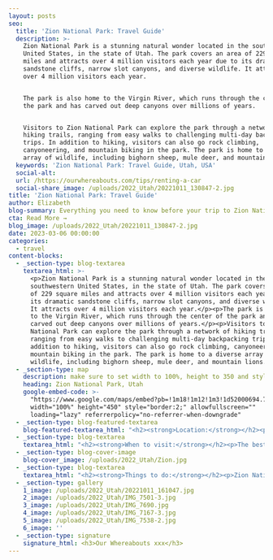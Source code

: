 ```yaml
---
layout: posts
seo:
  title: 'Zion National Park: Travel Guide'
  description: >-
    Zion National Park is a stunning natural wonder located in the southwestern
    United States, in the state of Utah. The park covers an area of 229 square
    miles and attracts over 4 million visitors each year due to its dramatic
    sandstone cliffs, narrow slot canyons, and diverse wildlife. It attracts
    over 4 million visitors each year.


    The park is also home to the Virgin River, which runs through the center of
    the park and has carved out deep canyons over millions of years.


    Visitors to Zion National Park can explore the park through a network of
    hiking trails, ranging from easy walks to challenging multi-day backpacking
    trips. In addition to hiking, visitors can also go rock climbing,
    canyoneering, and mountain biking in the park. The park is home to a diverse
    array of wildlife, including bighorn sheep, mule deer, and mountain lions.
  keywords: 'Zion National Park: Travel Guide, Utah, USA'
  social-alt:
  url: /https://ourwhereabouts.com/tips/renting-a-car
  social-share_image: /uploads/2022_Utah/20221011_130847-2.jpg
title: 'Zion National Park: Travel Guide'
author: Elizabeth
blog-summary: Everything you need to know before your trip to Zion National Park, Utah
cta: Read More →
blog_image: /uploads/2022_Utah/20221011_130847-2.jpg
date: 2023-03-06 00:00:00
categories:
  - travel
content-blocks:
  - _section-type: blog-textarea
    textarea_html: >-
      <p>Zion National Park is a stunning natural wonder located in the
      southwestern United States, in the state of Utah. The park covers an area
      of 229 square miles and attracts over 4 million visitors each year due to
      its dramatic sandstone cliffs, narrow slot canyons, and diverse wildlife.
      It attracts over 4 million visitors each year.</p><p>The park is also home
      to the Virgin River, which runs through the center of the park and has
      carved out deep canyons over millions of years.</p><p>Visitors to Zion
      National Park can explore the park through a network of hiking trails,
      ranging from easy walks to challenging multi-day backpacking trips. In
      addition to hiking, visitors can also go rock climbing, canyoneering, and
      mountain biking in the park. The park is home to a diverse array of
      wildlife, including bighorn sheep, mule deer, and mountain lions.</p>
  - _section-type: map
    description: make sure to set width to 100%, height to 350 and style to border 2
    heading: Zion National Park, Utah
    google-embed-code: >-
      "https://www.google.com/maps/embed?pb=!1m18!1m12!1m3!1d52000694.7598501!2d175.25494949999995!3d37.298202200000006!2m3!1f0!2f0!3f0!3m2!1i1024!2i768!4f13.1!3m3!1m2!1s0x80caead08844f8d9%3A0x7c2e3a15aa3656f5!2sZion%20National%20Park!5e0!3m2!1sen!2sil!4v1678101338721!5m2!1sen!2sil"
      width="100%" height="450" style="border:2;" allowfullscreen=""
      loading="lazy" referrerpolicy="no-referrer-when-downgrade"
  - _section-type: blog-featured-textarea
    blog-featured-textarea_html: "<h2><strong>Location:</strong></h2><p>Zion National Park is located in the southwestern United States, in the state of Utah. The park is situated in Washington County</p><p><strong>• Moab, Utah: </strong>300 miles.</p><p><strong>• Page, Arizona: </strong>118 miles.</p><p><strong>•Las Vegas, Nevada: </strong>170 miles.</p><p><strong>•Salt Lake City, Utah: </strong>300 miles.</p><p>\_</p><h2><strong>Entrance Fee:</strong></h2><p>Weekly passes are non-transferable and are valid for 7 consecutive days including the date of purchase. Weekly passes may be upgraded to annual passes within 7 days of purchase.</p><p><strong>•Private Vehicle: </strong>$35. Valid for 7 days.<br /><strong>•Motorcycle:</strong> $30. Valid for 7 days.<br /><strong>•Per Person:</strong> $20. Valid for 7 days.</p><p><strong>•</strong>We suggest getting a USA National Parks Pass for just $80 and saving money if you’re planning on visiting multiple National Parks in a year.</p><p>\_</p><h2><strong>Opening Hours:</strong></h2><p>The park is open every day of the year.</p><p>Zion Canyon Visitor Center 8 a.m. - 5 p.m.</p><p>\_</p><h2><strong>Where to stay:</strong></h2><p>Springdale.</p><p><strong>Cable Mountain Lodge:</strong> We got a suite with a full kitchen, and a large living room with 2 couches, the bathroom was nice and clean and had everything we needed, the bed was so comfortable it was hard to leave in the morning and my favorite part of the lodge was our balcony with the beautiful view.</p><p><strong>•Price:</strong>&nbsp;About $640 per night.</p>"
  - _section-type: blog-textarea
    textarea_html: "<h2><strong>When to visit:</strong></h2><p>The best time to visit Zion National Park depends on your preferences and what activities you plan to do. We suggest visiting in the fall (Sep - Nov): The temperatures are cooler, the fall foliage is also beautiful during this time and the crowds have thinned out.</p><ul><li>Spring (March-May): This is a great time to visit Zion National Park, as the temperatures are mild and the wildflowers are blooming. However, it can be crowded during peak season.</li><li>Summer (June - August): This is the peak season, and the park can be very crowded. However, the weather is warm and there are more activities available, such as hiking and camping.</li><li>Winter (December - February): This is the least crowded time to visit, but be aware that some areas of the park may be closed due to snow and ice. The park's shuttle service also operates on a limited schedule during the winter.</li></ul><p>\_</p><h2><strong>How long to stay:</strong></h2><p>The amount of time you should stay in Zion National Park depends on your interests, what activities you want to do, and how much time you have available. Here are some general recommendations:</p><ul><li>Two to three days: With two to three days, you can explore more of the park and do longer hikes. You'll have time to see more viewpoints and take in the scenery at a more leisurely pace.</li><li>Four or more days: If you have more than four days, you can really immerse yourself in the park and explore more remote areas. You'll have time to do multi-day backpacking trips, canyoneering, and other outdoor activities.</li></ul><p>\_</p><h2><strong>Reservations:</strong></h2><p>Visitors don't need to make reservations to enter Zion, however, they are required to book reservations to hike Angel's <a target=\"_blank\" rel=\"noopener\" href=\"https://www.recreation.gov/permits/4675310\"> </a>Landing. Permits can be obtained by entering the permit lottery for $3 up to three months in advance.</p><p>\_</p><h2><strong>Shuttles:</strong></h2><p>The shuttles run regularly from March through November, on weekends in February, and the last week in December. Zion Canyon Scenic Drive (the road that starts north of Canyon Junction) is closed to private vehicles when park shuttles are operating. Shuttles can arrive at the stops every seven minutes during the busiest days.</p><p>The first shuttle from the Visitors Center starts at 6:00 am, they are free, and you'll take it to the last stop called \"Temple of Sinawava (the ride will take about 40 mins).</p><p>•Parking at the Visitor Center is limited and if you arrive after 9:00 am you'll probably have to park in Springdale and walk or take a shuttle to the Visitor Center.</p><p><strong>Shuttle Stops:</strong><br />•Zion Canyon Visitor Center&nbsp;<br />•Zion Human History Museum<br />•Canyon Junction<br />•Court of the Patriarchs<br />•Zion Lodge<br />​​​​​​•The Grotto<br />•Weeping Rock<br />•Big Bend&nbsp;<br />•Temple of Sinawava - The Narrows.</p>"
  - _section-type: blog-cover-image
    blog-cover_image: /uploads/2022_Utah/Zion.jpg
  - _section-type: blog-textarea
    textarea_html: "<h2><strong>Things to do:</strong></h2><p>Zion National Park is a stunning destination for outdoor enthusiasts, with its red rock formations, canyons, waterfalls, and diverse wildlife. Here are some of the top things to do in Zion:</p><ul><li><strong>Hike the Narrows&nbsp;</strong><em>(16 Miles)</em><br />This is one of the most popular hikes in Zion, where you can wade through the Virgin River in a narrow canyon with towering walls on both sides.</li><li><strong>Hike Angels Landing</strong>&nbsp;<em>(5 miles)</em><br />This challenging hike takes you up steep switchbacks and along a narrow ridge to a lookout point with stunning views of the canyon. <strong><em>Permit needed!</em></strong></li><li><strong>Visit the Emerald Pools&nbsp;</strong><em>(2.2 miles)</em><br />A series of three pools that vary in difficulty to reach, each offering a different level of natural beauty.</li><li><strong>Drive the Zion-Mount Carmel Highway</strong><br />This scenic road takes you through tunnels and switchbacks with breathtaking views of the canyon.</li><li><strong>Watch the Sunset at Canyon Overlook&nbsp;</strong><em>(1 mile)</em><br />A short hike will lead you to a beautiful viewpoint overlooking the canyon where you can watch the sunset.</li><li><strong>The Watchman</strong><em> (3.3 miles)</em><p>The Watchman Trail is a popular hiking trail that offers stunning views of the park's iconic rock formations, including the Watchman and Bridge Mountain. The trail is approximately 3.3 miles (5.3 km) roundtrip and is rated as an easy to moderate hike, with a total elevation gain of about 400 feet (122 m).</p></li><li><p><strong>Observation Point</strong><em> (8 miles)</em><br />Observation Point is a popular hiking trail that offers spectacular views of the park's iconic red rock formations, including the Zion Canyon and the surrounding landscape. The trail is rated as a strenuous hike, with a total elevation gain of about 2,000 feet (610 m). The trailhead for Observation Point is located at the Weeping Rock Trailhead, which is accessible by the park's shuttle system</p></li><li><p><strong>Pa'rus Trail</strong><em> (3.5 miles)</em><br />The Pa'rus Trail is a popular hiking and biking trail that follows the Virgin River through the park's beautiful canyon landscape. The trail is rated as an easy hike, with a total elevation gain of about 100 feet (30 m).</p></li><li><p><strong>Visit the Zion Human History Museum</strong><br />Learn about the history and culture of the people who have lived in and around Zion National Park for thousands of years.</p></li><li><strong>Go on a horseback ride: </strong>Many outfitters offer guided horseback rides that take you through the beautiful scenery of the park.</li><li><strong>Explore Kolob Canyons: </strong>This is a lesser-known section of the park that features stunning red rock formations and trails that are less crowded than other areas.</li><li><strong>Canyoneering:&nbsp;</strong>Canyoneering is a popular outdoor activity in Zion National Park that involves traveling through canyons using a combination of hiking, rappelling, and swimming. The park features a variety of canyons with varying degrees of difficulty, ranging from beginner-friendly canyons like Pine Creek Canyon to advanced canyons like the Subway.</li><li><strong>Helicopter Ride: </strong>Zion Helicopters offer an opportunity to see Zion from above for $99-149 per person.</li></ul><p>\_</p><h2><strong>Tips:</strong></h2><p><strong>•Plan ahead: </strong>Zion is a popular destination, and many of the park's attractions, hikes, and campgrounds require reservations.</p><p><strong>•Visit during the offseason:</strong> The park can get very crowded during peak season (June-August), so consider visiting during the offseason (September-May)</p><p><strong>•Wear comfortable shoes and clothing:</strong> The park's trails can be steep and rocky, so make sure to wear comfortable, sturdy shoes and clothing that is appropriate for the weather.</p><p><strong>•Respect wildlife:</strong> Zion is home to a variety of wildlife, including bighorn sheep and mule deer. Observe wildlife from a safe distance and do not feed or disturb them.</p>"
  - _section-type: gallery
    1_image: /uploads/2022_Utah/20221011_161047.jpg
    2_image: /uploads/2022_Utah/IMG_7501-3.jpg
    3_image: /uploads/2022_Utah/IMG_7690.jpg
    4_image: /uploads/2022_Utah/IMG_7167-3.jpg
    5_image: /uploads/2022_Utah/IMG_7538-2.jpg
    6_image: ''
  - _section-type: signature
    signature_html: <h3>Our Whereabouts xxx</h3>
---
```

